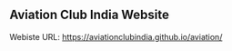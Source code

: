 Aviation Club India Website 
---------------------------

Webiste URL: https://aviationclubindia.github.io/aviation/
